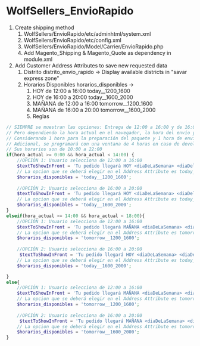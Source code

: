 # WolfSellers_EnvioRapido

1. Create shipping method
   1. WolfSellers/EnvioRapido/etc/adminhtml/system.xml
   2. WolfSellers/EnvioRapido/etc/config.xml
   3. WolfSellers/EnvioRapido/Model/Carrier/EnvioRapido.php
   4. Add Magento_Shipping & Magento_Quote as dependency in module.xml
2. Add Customer Address Attributes to save new requested data
   1. Distrito distrito_envio_rapido -> Display available districts in "savar express zone"
   2. Horarios Disponibles horarios_disponibles -> 
      1. HOY de 12:00 a 16:00 today__1200_1600
      2. HOY de 16:00 a 20:00 today__1600_2000
      3. MAÑANA de 12:00 a 16:00 tomorrow__1200_1600
      4. MAÑANA de 16:00 a 20:00 tomorrow__1600_2000
      5. Reglas
```php
// SIEMPRE se muestran las opciones: Entrega de 12:00 a 16:00 y de 16:00 a 20:00
// Pero dependiendo la hora actual en el navegador, la hora del envío y el texto serán DIFERENTES 
// Considerando 1 hora para la preparación del paquete y 1 hora de envío.
// Adicional, se programará con una ventana de 4 horas en caso de devolución.
// Sus horarios son de 10:00 a 22:00
if(hora_actual >= 0:00 && hora_actual < 14:00) { 
    //OPCIÓN 1: Usuario selecciona de 12:00 a 16:00 
    $textToShowInFront = 'Tu pedido llegará HOY <diaDeLaSemana> <diaDelMes> <mes> en un rango de 12 a 4pm';
    // La opcion que se deberá elegir en el Address Attribute es today__1200_1600
    $horarios_disponibles = 'today__1200_1600';
    
    //OPCIÓN 2: Usuario selecciona de 16:00 a 20:00
    $textToShowInFront = 'Tu pedido llegará HOY <diaDeLaSemana> <diaDelMes> <mes> en un rango de 4 a 8pm';
    // La opcion que se deberá elegir en el Address Attribute es today__1600_2000
    $horarios_disponibles = 'today__1600_2000';
}
elseif(hora_actual >= 14:00 && hora_actual < 18:00){
    //OPCIÓN 1: Usuario selecciona de 12:00 a 16:00 
    $textToShowInFront = 'Tu pedido llegará MAÑANA <diaDeLaSemana> <diaDelMes> <mes> en un rango de 12 a 4pm';
    // La opcion que se deberá elegir en el Address Attribute es tomorrow__1200_1600
    $horarios_disponibles = 'tomorrow__1200_1600';
    
    //OPCIÓN 2: Usuario selecciona de 16:00 a 20:00 
     $textToShowInFront = 'Tu pedido llegará HOY <diaDeLaSemana> <diaDelMes> <mes> en un rango de 4 a 8pm';
    // La opcion que se deberá elegir en el Address Attribute es today__1600_2000
    $horarios_disponibles = 'today__1600_2000';

}
else{
    //OPCIÓN 1: Usuario selecciona de 12:00 a 16:00 
    $textToShowInFront = 'Tu pedido llegará MAÑANA <diaDeLaSemana> <diaDelMes> <mes> en un rango de 12 a 4pm';
    // La opcion que se deberá elegir en el Address Attribute es tomorrow__1200_1600
    $horarios_disponibles = 'tomorrow__1200_1600';
    
    //OPCIÓN 2: Usuario selecciona de 16:00 a 20:00 
     $textToShowInFront = 'Tu pedido llegará MAÑANA <diaDeLaSemana> <diaDelMes> <mes> en un rango de 4 a 8pm';
    // La opcion que se deberá elegir en el Address Attribute es tomorrow__1600_2000
    $horarios_disponibles = 'tomorrow__1600_2000';
}
```
